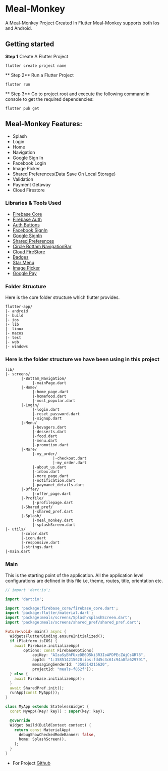 # Meal-Monkey

A Meal-Monkey Project Created In Flutter Meal-Monkey supports both Ios and Android.

## Getting started


**Step 1**
Create A Flutter Project
```
flutter create project name
```

** Step 2**
Run a Flutter Project
```
flutter run
```

** Step 3**
Go to project root and execute the following command in console to get the required dependencies:
```
flutter pub get
```

## Meal-Monkey Features:

* Splash 
* Login
* Home
* Navigation
* Google Sign In
* Facebook Login
* Image Picker
* Shared Preferences(Data Save On Local Storage)
* Validation
* Payment Getaway
* Cloud Firestore

### Libraries & Tools Used

* [Firebase Core](https://pub.dev/packages/firebase_core)
* [Firebase Auth](https://pub.dev/packages/firebase_auth)
* [Auth Buttons](https://pub.dev/packages/auth_buttons)
* [Facebook SignIn](https://pub.dev/packages/flutter_facebook_auth)
* [Google SignIn](https://pub.dev/packages/google_sign_in)
* [Shared Preferences](https://pub.dev/packages/shared_preferences)
* [Circle Bottam NavigationBar](https://pub.dev/packages/circle_bottom_navigation_bar)
* [Cloud FireStore](https://pub.dev/packages/cloud_firestore)
* [Badges](https://pub.dev/packages/badges)
* [Star Menu](https://pub.dev/packages/star_menu)
* [Image Picker](https://pub.dev/packages/image_picker)
* [Google Pay](https://pub.dev/packages/pay)


### Folder Structure
Here is the core folder structure which flutter provides.

```
flutter-app/
|- android
|- build
|- ios
|- lib
|- linux
|- macos
|- test
|- web
|- windows
```


### Here is the folder structure we have been using in this project

```
lib/
|- screens/
       |-Bottam_Navigation/
            |-mainPage.dart
       |-Home/
            |-home_page.dart
            |-homefood.dart
            |-most_popular.dart
       |-Login/
            |-login.dart
            |-reset_password.dart
            |-signup.dart
       |-Menu/
            |-bevagers.dart
            |-desserts.dart
            |-food.dart
            |-menu.dart
            |-promotion.dart
       |-More/
            |-my_order/
                     |-checkout.dart
                     |-my_order.dart
            |-about_us.dart
            |-inbox.dart
            |-more_page.dart
            |-notification.dart
            |-paymanet_details.dart
       |-Offer/
            |-offer_page.dart
       |-Profile/
            |-profilepage.dart
       |-Shared_pref/
            |-shared_pref.dart
       |-Splash/
            |-meal_monkey.dart
            |-splashScreen.dart
|- utils/
       |-color.dart
       |-icon.dart
       |-responsive.dart
       |-strings.dart
|-main.dart
```



### Main

This is the starting point of the application. All the application level configurations are defined in this file i.e, theme, routes, title, orientation etc.

```dart
// import 'dart:io';

import 'dart:io';

import 'package:firebase_core/firebase_core.dart';
import 'package:flutter/material.dart';
import 'package:meals/screens/Splash/splashScreen.dart';
import 'package:meals/screens/shared_pref/shared_pref.dart';

Future<void> main() async {
  WidgetsFlutterBinding.ensureInitialized();
  if (Platform.isIOS) {
    await Firebase.initializeApp(
        options: const FirebaseOptions(
            apiKey: "AIzaSyBhFUxeDB6O5ki3R3IoAPDPEcZWjCsGR78",
            appId: "1:358514215620:ios:fd45c3c61c94a0fa629791",
            messagingSenderId: "358514215620",
            projectId: "meals-f852f"));
  } else {
    await Firebase.initializeApp();
  }
  await SharedPref.init();
  runApp(const MyApp());
}

class MyApp extends StatelessWidget {
  const MyApp({Key? key}) : super(key: key);

  @override
  Widget build(BuildContext context) {
    return const MaterialApp(
      debugShowCheckedModeBanner: false,
      home: SplashScreen(),
    );
  }
}
```


* For Project [Github](https://github.com/maulikkanani2/GSL-Food-delivery-app-.git)